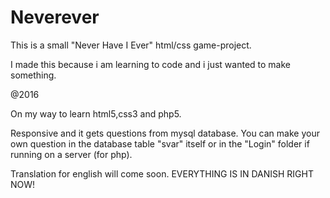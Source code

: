 # Neverever
This is a small "Never Have I Ever" html/css game-project. 

I made this because i am learning to code and i just wanted to make something.

@2016

On my way to learn html5,css3 and php5.


Responsive and it gets questions from mysql database.
You can make your own question in the database table "svar" itself or in the "Login" folder if running on a server (for php).


Translation for english will come soon.
EVERYTHING IS IN DANISH RIGHT NOW!

